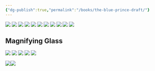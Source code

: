 ```yaml
---
{"dg-publish":true,"permalink":"/books/the-blue-prince-draft/"}
---
```


![](https://i.imgur.com/hQeFB50.jpeg)
![](https://i.imgur.com/yoIm0MH.jpeg)
![](https://i.imgur.com/f1bpiWp.jpeg)
![](https://i.imgur.com/qytwyUw.jpeg)
![](https://i.imgur.com/ma0WGFa.jpeg)
![](https://i.imgur.com/r03nNLy.jpeg)
![](https://i.imgur.com/jopavWC.jpeg)
![](https://i.imgur.com/qiUipik.jpeg)
![](https://i.imgur.com/sJL8FSS.jpeg)
![](https://i.imgur.com/58fbnpX.jpeg)
![](https://i.imgur.com/ejkIhDL.jpeg)

## Magnifying Glass
![](https://i.imgur.com/IEIq9KI.png)
![](https://i.imgur.com/xZeq9tP.png)
![](https://i.imgur.com/NZwCEFp.png)
![](https://i.imgur.com/A2NXevd.png)
![](https://i.imgur.com/zPV2Qgf.png)

![](https://i.imgur.com/VtidAwY.png)![](https://i.imgur.com/OsO1Gvl.png)
